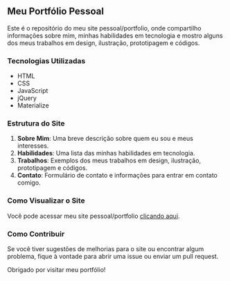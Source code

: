 
## Meu Portfólio Pessoal

Este é o repositório do meu site pessoal/portfolio, onde compartilho informações sobre mim, minhas habilidades em tecnologia e mostro alguns dos meus trabalhos em design, ilustração, prototipagem e códigos.

### Tecnologias Utilizadas

- HTML
- CSS
- JavaScript
- jQuery
- Materialize

### Estrutura do Site

1. **Sobre Mim**: Uma breve descrição sobre quem eu sou e meus interesses.
2. **Habilidades**: Uma lista das minhas habilidades em tecnologia.
3. **Trabalhos**: Exemplos dos meus trabalhos em design, ilustração, prototipagem e códigos.
4. **Contato**: Formulário de contato e informações para entrar em contato comigo.

### Como Visualizar o Site

Você pode acessar meu site pessoal/portfolio [clicando aqui](#).

### Como Contribuir

Se você tiver sugestões de melhorias para o site ou encontrar algum problema, fique à vontade para abrir uma issue ou enviar um pull request.

Obrigado por visitar meu portfólio!

